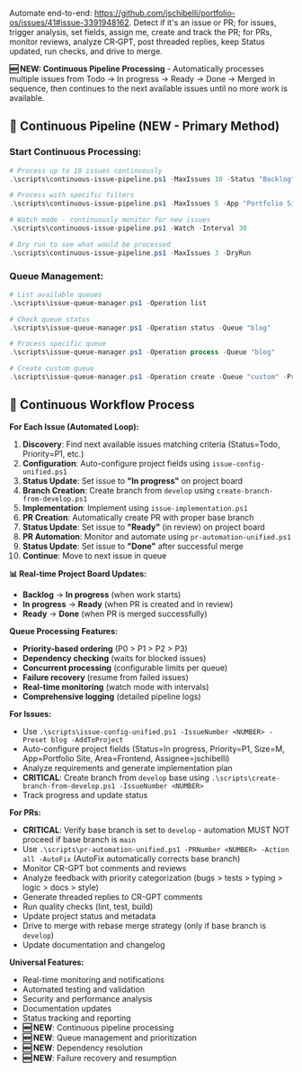 Automate end-to-end: https://github.com/jschibelli/portfolio-os/issues/41#issue-3391948162. Detect if it's an issue or PR; for issues, trigger analysis, set fields, assign me, create and track the PR; for PRs, monitor reviews, analyze CR‑GPT, post threaded replies, keep Status updated, run checks, and drive to merge.

**🆕 NEW: Continuous Pipeline Processing** - Automatically processes multiple issues from Todo → In progress → Ready → Done → Merged in sequence, then continues to the next available issues until no more work is available.

## 🚀 **Continuous Pipeline (NEW - Primary Method)**

### **Start Continuous Processing:**
```powershell
# Process up to 10 issues continuously
.\scripts\continuous-issue-pipeline.ps1 -MaxIssues 10 -Status "Backlog" -Priority "P1"

# Process with specific filters
.\scripts\continuous-issue-pipeline.ps1 -MaxIssues 5 -App "Portfolio Site" -Area "Frontend"

# Watch mode - continuously monitor for new issues
.\scripts\continuous-issue-pipeline.ps1 -Watch -Interval 30

# Dry run to see what would be processed
.\scripts\continuous-issue-pipeline.ps1 -MaxIssues 3 -DryRun
```

### **Queue Management:**
```powershell
# List available queues
.\scripts\issue-queue-manager.ps1 -Operation list

# Check queue status
.\scripts\issue-queue-manager.ps1 -Operation status -Queue "blog"

# Process specific queue
.\scripts\issue-queue-manager.ps1 -Operation process -Queue "blog"

# Create custom queue
.\scripts\issue-queue-manager.ps1 -Operation create -Queue "custom" -Priority "P1" -App "Portfolio Site" -Area "Frontend" -MaxConcurrent 3
```

## 🔄 **Continuous Workflow Process**

**For Each Issue (Automated Loop):**
1. **Discovery**: Find next available issues matching criteria (Status=Todo, Priority=P1, etc.)
2. **Configuration**: Auto-configure project fields using `issue-config-unified.ps1`
3. **Status Update**: Set issue to **"In progress"** on project board
4. **Branch Creation**: Create branch from `develop` using `create-branch-from-develop.ps1`
5. **Implementation**: Implement using `issue-implementation.ps1`
6. **PR Creation**: Automatically create PR with proper base branch
7. **Status Update**: Set issue to **"Ready"** (in review) on project board
8. **PR Automation**: Monitor and automate using `pr-automation-unified.ps1`
9. **Status Update**: Set issue to **"Done"** after successful merge
10. **Continue**: Move to next issue in queue

**📊 Real-time Project Board Updates:**
- **Backlog** → **In progress** (when work starts)
- **In progress** → **Ready** (when PR is created and in review)
- **Ready** → **Done** (when PR is merged successfully)

**Queue Processing Features:**
- **Priority-based ordering** (P0 > P1 > P2 > P3)
- **Dependency checking** (waits for blocked issues)
- **Concurrent processing** (configurable limits per queue)
- **Failure recovery** (resume from failed issues)
- **Real-time monitoring** (watch mode with intervals)
- **Comprehensive logging** (detailed pipeline logs)

**For Issues:**
- Use `.\scripts\issue-config-unified.ps1 -IssueNumber <NUMBER> -Preset blog -AddToProject`
- Auto-configure project fields (Status=In progress, Priority=P1, Size=M, App=Portfolio Site, Area=Frontend, Assignee=jschibelli)
- Analyze requirements and generate implementation plan
- **CRITICAL**: Create branch from `develop` base using `.\scripts\create-branch-from-develop.ps1 -IssueNumber <NUMBER>`
- Track progress and update status

**For PRs:**
- **CRITICAL**: Verify base branch is set to `develop` - automation MUST NOT proceed if base branch is `main`
- Use `.\scripts\pr-automation-unified.ps1 -PRNumber <NUMBER> -Action all -AutoFix` (AutoFix automatically corrects base branch)
- Monitor CR-GPT bot comments and reviews
- Analyze feedback with priority categorization (bugs > tests > typing > logic > docs > style)
- Generate threaded replies to CR-GPT comments
- Run quality checks (lint, test, build)
- Update project status and metadata
- Drive to merge with rebase merge strategy (only if base branch is `develop`)
- Update documentation and changelog

**Universal Features:**
- Real-time monitoring and notifications
- Automated testing and validation
- Security and performance analysis
- Documentation updates
- Status tracking and reporting
- **🆕 NEW**: Continuous pipeline processing
- **🆕 NEW**: Queue management and prioritization
- **🆕 NEW**: Dependency resolution
- **🆕 NEW**: Failure recovery and resumption